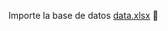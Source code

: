 Importe la base de datos 
[data.xlsx](https://github.com/user-attachments/files/23248417/data.xlsx)
🐬
